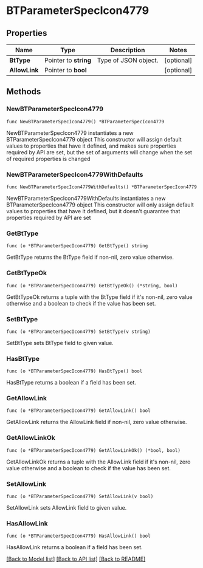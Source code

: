 # BTParameterSpecIcon4779

## Properties

Name | Type | Description | Notes
------------ | ------------- | ------------- | -------------
**BtType** | Pointer to **string** | Type of JSON object. | [optional] 
**AllowLink** | Pointer to **bool** |  | [optional] 

## Methods

### NewBTParameterSpecIcon4779

`func NewBTParameterSpecIcon4779() *BTParameterSpecIcon4779`

NewBTParameterSpecIcon4779 instantiates a new BTParameterSpecIcon4779 object
This constructor will assign default values to properties that have it defined,
and makes sure properties required by API are set, but the set of arguments
will change when the set of required properties is changed

### NewBTParameterSpecIcon4779WithDefaults

`func NewBTParameterSpecIcon4779WithDefaults() *BTParameterSpecIcon4779`

NewBTParameterSpecIcon4779WithDefaults instantiates a new BTParameterSpecIcon4779 object
This constructor will only assign default values to properties that have it defined,
but it doesn't guarantee that properties required by API are set

### GetBtType

`func (o *BTParameterSpecIcon4779) GetBtType() string`

GetBtType returns the BtType field if non-nil, zero value otherwise.

### GetBtTypeOk

`func (o *BTParameterSpecIcon4779) GetBtTypeOk() (*string, bool)`

GetBtTypeOk returns a tuple with the BtType field if it's non-nil, zero value otherwise
and a boolean to check if the value has been set.

### SetBtType

`func (o *BTParameterSpecIcon4779) SetBtType(v string)`

SetBtType sets BtType field to given value.

### HasBtType

`func (o *BTParameterSpecIcon4779) HasBtType() bool`

HasBtType returns a boolean if a field has been set.

### GetAllowLink

`func (o *BTParameterSpecIcon4779) GetAllowLink() bool`

GetAllowLink returns the AllowLink field if non-nil, zero value otherwise.

### GetAllowLinkOk

`func (o *BTParameterSpecIcon4779) GetAllowLinkOk() (*bool, bool)`

GetAllowLinkOk returns a tuple with the AllowLink field if it's non-nil, zero value otherwise
and a boolean to check if the value has been set.

### SetAllowLink

`func (o *BTParameterSpecIcon4779) SetAllowLink(v bool)`

SetAllowLink sets AllowLink field to given value.

### HasAllowLink

`func (o *BTParameterSpecIcon4779) HasAllowLink() bool`

HasAllowLink returns a boolean if a field has been set.


[[Back to Model list]](../README.md#documentation-for-models) [[Back to API list]](../README.md#documentation-for-api-endpoints) [[Back to README]](../README.md)


